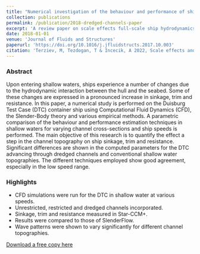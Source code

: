 ```yaml
---
title: "Numerical investigation of the behaviour and performance of ships advancing through restricted shallow waters"
collection: publications
permalink: /publication/2018-dredged-channels-paper
excerpt: 'A review paper on scale effects full-scale ship hydrodynamics.'
date: 2018-01-01
venue: 'Journal of Fluids and Structures'
paperurl: 'https://doi.org/10.1016/j.jfluidstructs.2017.10.003'
citation: 'Terziev, M, Tezdogan, T & Incecik, A 2022, Scale effects and full-scale ship hydrodynamics: a review, Ocean Engineering, vol. 245, 110496.'
---
```


### Abstract

Upon entering shallow waters, ships experience a number of changes due to the hydrodynamic interaction between the hull and the seabed. Some of these changes are expressed in a pronounced increase in sinkage, trim and resistance. In this paper, a numerical study is performed on the Duisburg Test Case (DTC) container ship using Computational Fluid Dynamics (CFD), the Slender-Body theory and various empirical methods. A parametric comparison of the behaviour and performance estimation techniques in shallow waters for varying channel cross-sections and ship speeds is performed. The main objective of this research is to quantify the effect a step in the channel topography on ship sinkage, trim and resistance. Significant differences are shown in the computed parameters for the DTC advancing through dredged channels and conventional shallow water topographies. The different techniques employed show good agreement, especially in the low speed range.

### Highlights

- CFD simulations were run for the DTC in shallow water at various speeds.
- Unrestricted, restricted and dredged channels incorporated.
- Sinkage, trim and resistance measured in Star-CCM+.
- Results were compared to those of SlenderFlow.
- Wave patterns were shown to vary significantly for different channel topographies.

[Download a free copy here](Terziev_etal_JFS_2018_behaviour_and_performance_of_ships_advancing_through_restricted_shallow_waters.pdf)